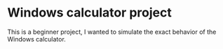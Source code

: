 # Windows calculator project

This is a beginner project, I wanted to simulate the exact behavior of the Windows calculator.
